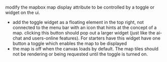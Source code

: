 modify the mapbox map display attribute to be controlled by a toggle or widget on the ui.
- add the toggle widget as a floating element in the top right, not connected to the menu bar with an icon that hints at the concept of a map. clicking this button should pop out a larger widget (just like the ai-chat and users-online features). For starters have this widget have one button a toggle which enables the map to be displayed
- the map is off when the canvas loads by default. The map tiles should not be rendering or being requested until the toggle is turned on.

